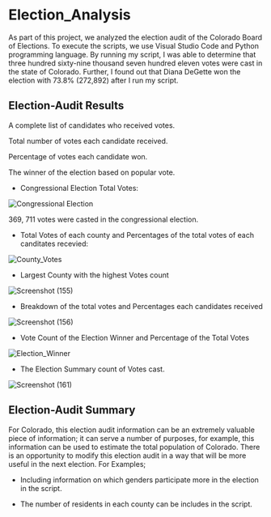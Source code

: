 # Election_Analysis
 As part of this project, we analyzed the election audit of the Colorado Board of Elections.  To execute the scripts, we use Visual Studio Code and Python programming language. By running my script, I was able to determine that three hundred sixty-nine thousand seven hundred eleven votes were cast in the state of Colorado. Further, I found out that Diana DeGette won the election with 73.8% (272,892) after I run my script. 
## Election-Audit Results
A complete list of candidates who received votes.

Total number of votes each candidate received.

Percentage of votes each candidate won.

The winner of the election based on popular vote.


* Congressional Election Total Votes: 

![Congressional Election](https://user-images.githubusercontent.com/58860105/132144990-757f3fe4-09b1-454d-a394-d9c61c1b7228.png)

369, 711 votes were casted in the congressional election. 

* Total Votes of each county and Percentages of the total votes of each canditates recevied: 

![County_Votes](https://user-images.githubusercontent.com/58860105/132145229-2a802293-84d5-4c57-830a-6f088be37b92.png)

* Largest County with the highest Votes count

![Screenshot (155)](https://user-images.githubusercontent.com/58860105/132145297-5c989a3d-590e-4aa7-ae7b-4e17c260600e.png)

* Breakdown of the total votes and Percentages each candidates received

![Screenshot (156)](https://user-images.githubusercontent.com/58860105/132145422-963d3276-95f9-4095-918a-93817f086f33.png)

* Vote Count of the Election Winner and Percentage of the Total Votes

![Election_Winner](https://user-images.githubusercontent.com/58860105/132591486-542eb5a5-d8ff-48de-a54f-df052a58974f.png)


* The Election Summary count of Votes cast.

![Screenshot (161)](https://user-images.githubusercontent.com/58860105/132591302-ad50177b-095f-4763-ac35-cb691306b0ea.png)


## Election-Audit Summary
   For Colorado, this election audit information can be an extremely valuable piece of information; it can serve a number of purposes, for example, this information can be used to estimate the total population of Colorado. There is an opportunity to modify this election audit in a way that will be more useful in the next election. For Examples;
   
   * Including information on which genders participate more in the election in the script. 
   
   * The number of residents in each county can be includes in the script.
